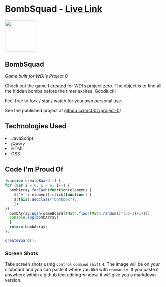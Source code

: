 # BombSquad - [Live Link](https://c00z.github.io/project-0/)

<img src="https://cloud.githubusercontent.com/assets/7833470/10423298/ea833a68-7079-11e5-84f8-0a925ab96893.png" width="100">

## BombSquad

<i> Game built for WDI's Project 0 </i>

Check out the game I created for WDI's project zero. The object is to find all the hidden bombs before the timer expires. Goodluck! 

Feel free to fork / star / watch for your own personal use.

See the published project at [github.com/c00z/project-0](https://github.com/c00z/project-0)!

## Technologies Used

<li> JavaScript </li>
<li> jQuery </li>
<li> HTML </li>
<li> CSS </li>

## Code I'm Proud Of

```javascript
function createBoard () {
for (var i = 0; i < 6; i++) {
  bombArray.forEach(function(element) {
    $('#' + element).click(function() {
    $(this).addClass("bombbox");
    })
})
  bombArray.push(gameBoard[(Math.floor(Math.random()*(30-1)+1))])
  console.log(bombArray)
  }
  return bombArray;
};

createBoard();
```

### Screen Shots


Take screen shots using `control` `command` `shift` `4`. The image will be on your clipboard and you can paste it where you like with `command` `v`. If you paste it anywhere within a github text editing window, it will give you a markdown version.
